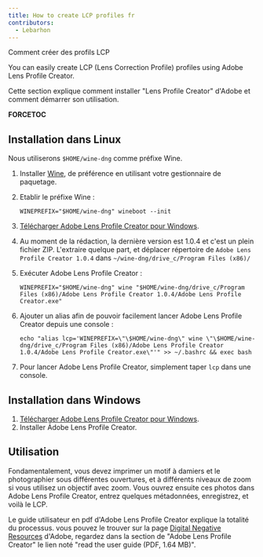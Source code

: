 ```yaml
---
title: How to create LCP profiles fr
contributors:
  - Lebarhon
---
```


<div class="pagetitle">

Comment créer des profils LCP

</div>

You can easily create LCP (Lens Correction Profile) profiles using Adobe
Lens Profile Creator.

Cette section explique comment installer "Lens Profile Creator" d'Adobe
et comment démarrer son utilisation.

__FORCETOC__

## Installation dans Linux

Nous utiliserons `$HOME/wine-dng` comme préfixe Wine.

1.  Installer [Wine](http://www.winehq.org/), de préférence en utilisant
    votre gestionnaire de paquetage.
2.  Etablir le préfixe Wine :
      
        WINEPREFIX="$HOME/wine-dng" wineboot --init
3.  [Télécharger Adobe Lens Profile Creator pour
    Windows](http://supportdownloads.adobe.com/detail.jsp?ftpID=5490).
4.  Au moment de la rédaction, la dernière version est 1.0.4 et c'est un
    plein fichier ZIP. L'extraire quelque part, et déplacer répertoire
    de `Adobe Lens Profile Creator 1.0.4` dans
    `~/wine-dng/drive_c/Program Files (x86)/`
5.  Exécuter Adobe Lens Profile Creator :
      
        WINEPREFIX="$HOME/wine-dng" wine "$HOME/wine-dng/drive_c/Program Files (x86)/Adobe Lens Profile Creator 1.0.4/Adobe Lens Profile Creator.exe"
6.  Ajouter un alias afin de pouvoir facilement lancer Adobe Lens
    Profile Creator depuis une console :
      
        echo "alias lcp='WINEPREFIX=\"\$HOME/wine-dng\" wine \"\$HOME/wine-dng/drive_c/Program Files (x86)/Adobe Lens Profile Creator 1.0.4/Adobe Lens Profile Creator.exe\"'" >> ~/.bashrc && exec bash
7.  Pour lancer Adobe Lens Profile Creator, simplement taper `lcp` dans
    une console.

## Installation dans Windows

1.  [Télécharger Adobe Lens Profile Creator pour
    Windows](http://supportdownloads.adobe.com/detail.jsp?ftpID=5490).
2.  Installer Adobe Lens Profile Creator.

## Utilisation

Fondamentalement, vous devez imprimer un motif à damiers et le
photographier sous différentes ouvertures, et à différents niveaux de
zoom si vous utilisez un objectif avec zoom. Vous ouvrez ensuite ces
photos dans Adobe Lens Profile Creator, entrez quelques métadonnées,
enregistrez, et voilà le LCP.

Le guide utilisateur en pdf d'Adobe Lens Profile Creator explique la
totalité du processus. vous pouvez le trouver sur la page [Digital
Negative
Resources](https://helpx.adobe.com/photoshop/digital-negative.html#resources)
d'Adobe, regardez dans la section de "Adobe Lens Profile Creator" le
lien noté "read the user guide (PDF, 1.64 MB)".
